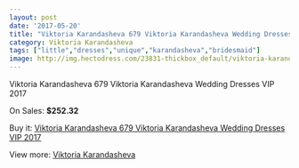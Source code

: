 ```yaml
---
layout: post
date: '2017-05-20'
title: "Viktoria Karandasheva 679 Viktoria Karandasheva Wedding Dresses VIP 2017"
category: Viktoria Karandasheva
tags: ["little","dresses","unique","karandasheva","bridesmaid"]
image: http://img.hectodress.com/23831-thickbox_default/viktoria-karandasheva-679-viktoria-karandasheva-wedding-dresses-vip-2013.jpg
---
```

Viktoria Karandasheva 679 Viktoria Karandasheva Wedding Dresses VIP 2017

On Sales: **$252.32**
<a href="https://www.hectodress.com/viktoria-karandasheva/11023-viktoria-karandasheva-679-viktoria-karandasheva-wedding-dresses-vip-2013.html"><amp-img layout="responsive" width="600" height="600" src="//img.hectodress.com/23831-thickbox_default/viktoria-karandasheva-679-viktoria-karandasheva-wedding-dresses-vip-2013.jpg" alt="Viktoria Karandasheva 679 Viktoria Karandasheva Wedding Dresses VIP 2017 0" /></a>
<a href="https://www.hectodress.com/viktoria-karandasheva/11023-viktoria-karandasheva-679-viktoria-karandasheva-wedding-dresses-vip-2013.html"><amp-img layout="responsive" width="600" height="600" src="//img.hectodress.com/23832-thickbox_default/viktoria-karandasheva-679-viktoria-karandasheva-wedding-dresses-vip-2013.jpg" alt="Viktoria Karandasheva 679 Viktoria Karandasheva Wedding Dresses VIP 2017 1" /></a>

Buy it: [Viktoria Karandasheva 679 Viktoria Karandasheva Wedding Dresses VIP 2017](https://www.hectodress.com/viktoria-karandasheva/11023-viktoria-karandasheva-679-viktoria-karandasheva-wedding-dresses-vip-2013.html "Viktoria Karandasheva 679 Viktoria Karandasheva Wedding Dresses VIP 2017")

View more: [Viktoria Karandasheva](https://www.hectodress.com/174-viktoria-karandasheva "Viktoria Karandasheva")